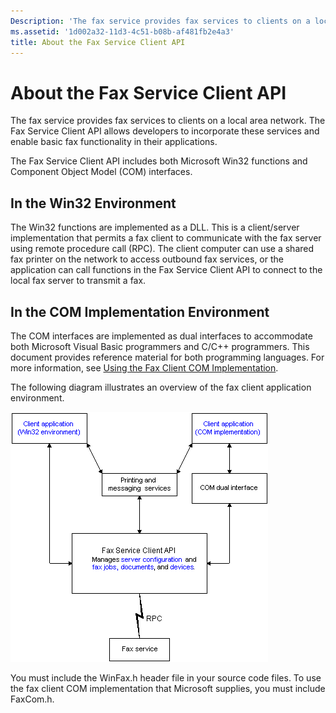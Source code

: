 ```yaml
---
Description: 'The fax service provides fax services to clients on a local area network. The Fax Service Client API allows developers to incorporate these services and enable basic fax functionality in their applications.'
ms.assetid: '1d002a32-11d3-4c51-b08b-af481fb2e4a3'
title: About the Fax Service Client API
---
```


# About the Fax Service Client API

The fax service provides fax services to clients on a local area network. The Fax Service Client API allows developers to incorporate these services and enable basic fax functionality in their applications.

The Fax Service Client API includes both Microsoft Win32 functions and Component Object Model (COM) interfaces.

## In the Win32 Environment

The Win32 functions are implemented as a DLL. This is a client/server implementation that permits a fax client to communicate with the fax server using remote procedure call (RPC). The client computer can use a shared fax printer on the network to access outbound fax services, or the application can call functions in the Fax Service Client API to connect to the local fax server to transmit a fax.

## In the COM Implementation Environment

The COM interfaces are implemented as dual interfaces to accommodate both Microsoft Visual Basic programmers and C/C++ programmers. This document provides reference material for both programming languages. For more information, see [Using the Fax Client COM Implementation](-mfax-using-the-fax-client-com-implementation.md).

The following diagram illustrates an overview of the fax client application environment.

![fax client application environment](images/client2.png)

You must include the WinFax.h header file in your source code files. To use the fax client COM implementation that Microsoft supplies, you must include FaxCom.h.

 

 



